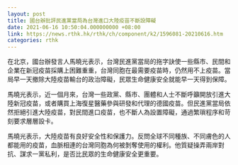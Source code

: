 ```yaml
---
layout: post
title: 國台辦批評民進黨當局為台灣進口大陸疫苗不斷設障礙
date: 2021-06-16 10:50:04.000000000 +08:00
link: https://news.rthk.hk/rthk/ch/component/k2/1596081-20210616.htm
categories: rthk
---
```


在北京，國台辦發言人馬曉光表示，台灣民進黨當局的拖字訣使一些縣市、民間和企業在新冠疫苗採購上困難重重，台灣同胞在最需要疫苗時，仍然用不上疫苗。當局早一天撤除大陸疫苗輸台的政治障礙，民眾生命健康安全就能早一天得到保障。

馬曉光表示，近一個月來，台灣一些政黨、縣市、團體和人士不斷呼籲開放引進大陸新冠疫苗，或者購買上海復星醫藥參與研發和代理的德國疫苗。但民進黨當局依然拒絕引進大陸疫苗，對民間進口疫苗，也不斷人為設置障礙，通過繁瑣程序和苛刻要求層層設卡。

馬曉光表示，大陸疫苗有良好安全性和保護力。反問全球不同種族、不同膚色的人都能用的疫苗，血脈相連的台灣同胞為何被剝奪使用的權利。他質疑操弄兩岸對抗、謀求一黨私利，是否比民眾的生命健康安全更重要。
